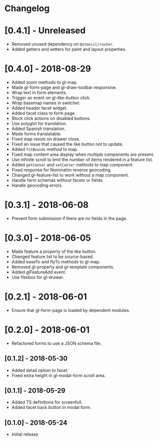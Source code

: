 # Changelog
# [0.4.1] - Unreleased
- Removed unused dependency on `@stencil/router`.
- Added getters and setters for paint and layout properties.

# [0.4.0] - 2018-08-29
- Added zoom methods to gl-map.
- Made gl-form-page and gl-draw-toolbar responsive.
- Wrap text in form elements.
- Trigger an event on gl-like-button click.
- Wrap basemap names in switcher.
- Added header facet widget.
- Added facet class to form page.
- Block click actions on disabled buttons.
- Use polyglot for translation.
- Added Spanish translation.
- Made forms translatable.
- Fixed map resize on drawer close.
- Fixed an issue that caused the like button not to update.
- Added `fitBounds` method to map.
- Fixed map content area display when multiple components are present.
- Use infinite scroll to limit the number of items rendered in a feature list.
- Added `getCenter` and `setCenter` methods to map component.
- Fixed response for Nominatim reverse geocoding.
- Changed gl-feature-list to work without a map component.
- Handle form schemas without facets or fields.
- Handle geocoding errors.

# [0.3.1] - 2018-06-08
- Prevent form submission if there are no fields in the page.

# [0.3.0] - 2018-06-05
- Made feature a property of the like button.
- Changed feature list to be source-based.
- Added easeTo and flyTo methods to gl-map.
- Removed gl-property and gl-template components.
- Added glFeatureAdd event.
- Use flexbox for gl-drawer.

# [0.2.1] - 2018-06-01
- Ensure that gl-form-page is loaded by dependent modules.

# [0.2.0] - 2018-06-01
- Refactored forms to use a JSON schema file.

## [0.1.2] - 2018-05-30
- Added detail option to facet.
- Fixed extra height in gl-modal-form scroll area.

## [0.1.1] - 2018-05-29
- Added TS definitions for screenfull.
- Added facet back button in modal form.

## [0.1.0] - 2018-05-24
- Initial release
